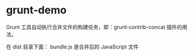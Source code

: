 # grunt-demo

 Grunt 工具自动执行合并文件的构建任务，即：grunt-contrib-concat 插件的用法。

在 dist 目录下面：
  bundle.js 是合并后的 JavaScript 文件
